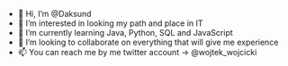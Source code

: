 - 👋 Hi, I’m @Daksund
- 👀 I’m interested in looking my path and place in IT
- 🌱 I’m currently learning Java, Python, SQL and JavaScript
- 💞️ I’m looking to collaborate on everything that will give me experience
- 📫 You can reach me by me twitter account -> @wojtek_wojcicki

<!---
Daksund/Daksund is a ✨ special ✨ repository because its `README.md` (this file) appears on your GitHub profile.
You can click the Preview link to take a look at your changes.
--->
